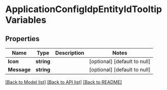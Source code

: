 # ApplicationConfigIdpEntityIdTooltipVariables

## Properties
Name | Type | Description | Notes
------------ | ------------- | ------------- | -------------
**Icon** | **string** |  | [optional] [default to null]
**Message** | **string** |  | [optional] [default to null]

[[Back to Model list]](../README.md#documentation-for-models) [[Back to API list]](../README.md#documentation-for-api-endpoints) [[Back to README]](../README.md)


